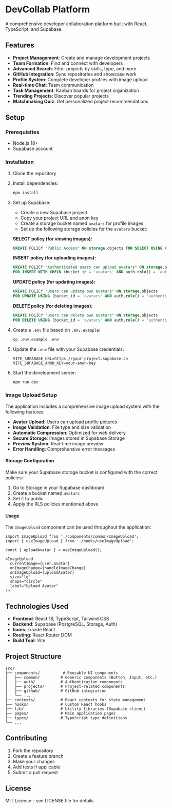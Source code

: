 # DevCollab Platform

A comprehensive developer collaboration platform built with React, TypeScript, and Supabase.

## Features

- **Project Management**: Create and manage development projects
- **Team Formation**: Find and connect with developers
- **Advanced Search**: Filter projects by skills, type, and more
- **GitHub Integration**: Sync repositories and showcase work
- **Profile System**: Complete developer profiles with image upload
- **Real-time Chat**: Team communication
- **Task Management**: Kanban boards for project organization
- **Trending Projects**: Discover popular projects
- **Matchmaking Quiz**: Get personalized project recommendations

## Setup

### Prerequisites

- Node.js 18+ 
- Supabase account

### Installation

1. Clone the repository
2. Install dependencies:
   ```bash
   npm install
   ```

3. Set up Supabase:
   - Create a new Supabase project
   - Copy your project URL and anon key
   - Create a storage bucket named `avatars` for profile images
   - Set up the following storage policies for the `avatars` bucket:

   **SELECT policy (for viewing images):**
   ```sql
   CREATE POLICY "Public Access" ON storage.objects FOR SELECT USING (bucket_id = 'avatars');
   ```

   **INSERT policy (for uploading images):**
   ```sql
   CREATE POLICY "Authenticated users can upload avatars" ON storage.objects 
   FOR INSERT WITH CHECK (bucket_id = 'avatars' AND auth.role() = 'authenticated');
   ```

   **UPDATE policy (for updating images):**
   ```sql
   CREATE POLICY "Users can update own avatars" ON storage.objects 
   FOR UPDATE USING (bucket_id = 'avatars' AND auth.role() = 'authenticated');
   ```

   **DELETE policy (for deleting images):**
   ```sql
   CREATE POLICY "Users can delete own avatars" ON storage.objects 
   FOR DELETE USING (bucket_id = 'avatars' AND auth.role() = 'authenticated');
   ```

4. Create a `.env` file based on `.env.example`:
   ```bash
   cp .env.example .env
   ```

5. Update the `.env` file with your Supabase credentials:
   ```
   VITE_SUPABASE_URL=https://your-project.supabase.co
   VITE_SUPABASE_ANON_KEY=your-anon-key
   ```

6. Start the development server:
   ```bash
   npm run dev
   ```

### Image Upload Setup

The application includes a comprehensive image upload system with the following features:

- **Avatar Upload**: Users can upload profile pictures
- **Image Validation**: File type and size validation
- **Automatic Compression**: Optimized for web delivery
- **Secure Storage**: Images stored in Supabase Storage
- **Preview System**: Real-time image preview
- **Error Handling**: Comprehensive error messages

#### Storage Configuration

Make sure your Supabase storage bucket is configured with the correct policies:

1. Go to Storage in your Supabase dashboard
2. Create a bucket named `avatars`
3. Set it to public
4. Apply the RLS policies mentioned above

#### Usage

The `ImageUpload` component can be used throughout the application:

```tsx
import ImageUpload from './components/common/ImageUpload';
import { useImageUpload } from './hooks/useImageUpload';

const { uploadAvatar } = useImageUpload();

<ImageUpload
  currentImage={user.avatar}
  onImageChange={handleImageChange}
  onImageUpload={uploadAvatar}
  size="lg"
  shape="circle"
  label="Upload Avatar"
/>
```

## Technologies Used

- **Frontend**: React 18, TypeScript, Tailwind CSS
- **Backend**: Supabase (PostgreSQL, Storage, Auth)
- **Icons**: Lucide React
- **Routing**: React Router DOM
- **Build Tool**: Vite

## Project Structure

```
src/
├── components/          # Reusable UI components
│   ├── common/         # Generic components (Button, Input, etc.)
│   ├── auth/           # Authentication components
│   ├── projects/       # Project-related components
│   ├── github/         # GitHub integration
│   └── ...
├── contexts/           # React contexts for state management
├── hooks/              # Custom React hooks
├── lib/                # Utility libraries (Supabase client)
├── pages/              # Main application pages
├── types/              # TypeScript type definitions
└── ...
```

## Contributing

1. Fork the repository
2. Create a feature branch
3. Make your changes
4. Add tests if applicable
5. Submit a pull request

## License

MIT License - see LICENSE file for details